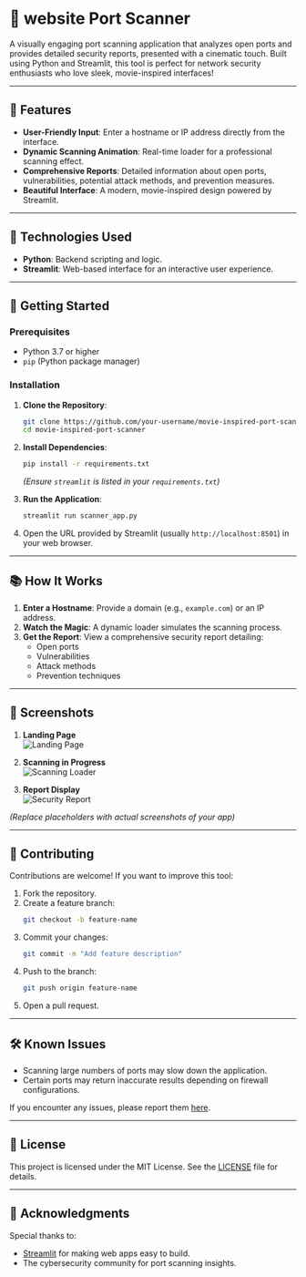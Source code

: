 # 🎥 website Port Scanner

A visually engaging port scanning application that analyzes open ports and provides detailed security reports, presented with a cinematic touch. Built using Python and Streamlit, this tool is perfect for network security enthusiasts who love sleek, movie-inspired interfaces!

---

## 🚀 Features

- **User-Friendly Input**: Enter a hostname or IP address directly from the interface.
- **Dynamic Scanning Animation**: Real-time loader for a professional scanning effect.
- **Comprehensive Reports**: Detailed information about open ports, vulnerabilities, potential attack methods, and prevention measures.
- **Beautiful Interface**: A modern, movie-inspired design powered by Streamlit.

---

## 🔧 Technologies Used

- **Python**: Backend scripting and logic.
- **Streamlit**: Web-based interface for an interactive user experience.

---

## 🎯 Getting Started

### Prerequisites
- Python 3.7 or higher
- `pip` (Python package manager)

### Installation
1. **Clone the Repository**:
    ```bash
    git clone https://github.com/your-username/movie-inspired-port-scanner.git
    cd movie-inspired-port-scanner
    ```

2. **Install Dependencies**:
    ```bash
    pip install -r requirements.txt
    ```
    *(Ensure `streamlit` is listed in your `requirements.txt`)*

3. **Run the Application**:
    ```bash
    streamlit run scanner_app.py
    ```

4. Open the URL provided by Streamlit (usually `http://localhost:8501`) in your web browser.

---

## 📚 How It Works

1. **Enter a Hostname**: Provide a domain (e.g., `example.com`) or an IP address.
2. **Watch the Magic**: A dynamic loader simulates the scanning process.
3. **Get the Report**: View a comprehensive security report detailing:
    - Open ports
    - Vulnerabilities
    - Attack methods
    - Prevention techniques

---

## 📸 Screenshots

1. **Landing Page**  
   ![Landing Page](https://via.placeholder.com/800x400)  

2. **Scanning in Progress**  
   ![Scanning Loader](https://via.placeholder.com/800x400)

3. **Report Display**  
   ![Security Report](https://via.placeholder.com/800x400)

*(Replace placeholders with actual screenshots of your app)*

---

## 🤝 Contributing

Contributions are welcome! If you want to improve this tool:
1. Fork the repository.
2. Create a feature branch:
    ```bash
    git checkout -b feature-name
    ```
3. Commit your changes:
    ```bash
    git commit -m "Add feature description"
    ```
4. Push to the branch:
    ```bash
    git push origin feature-name
    ```
5. Open a pull request.

---

## 🛠️ Known Issues

- Scanning large numbers of ports may slow down the application.
- Certain ports may return inaccurate results depending on firewall configurations.

If you encounter any issues, please report them [here](https://github.com/your-username/movie-inspired-port-scanner/issues).

---

## 📜 License

This project is licensed under the MIT License. See the [LICENSE](LICENSE) file for details.

---

## 🌟 Acknowledgments

Special thanks to:
- [Streamlit](https://streamlit.io) for making web apps easy to build.
- The cybersecurity community for port scanning insights.

